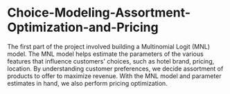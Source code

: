 # Choice-Modeling-Assortment-Optimization-and-Pricing
The first part of the project involved building a Multinomial Logit (MNL) model. 
The MNL model helps estimate the parameters of the various features that influence customers' choices, such as hotel brand, pricing, location.
By understanding customer preferences, we decide assortment of products to offer to maximize revenue. 
With the MNL model and parameter estimates in hand, we also perform pricing optimization. 
